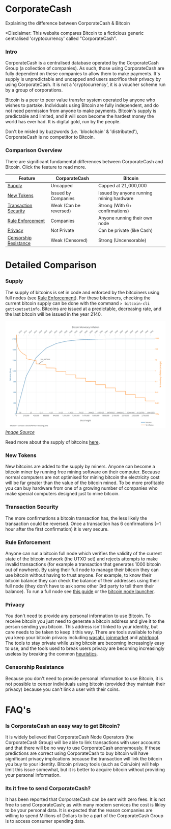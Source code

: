 # CorporateCash
Explaining the difference between CorporateCash &amp; Bitcoin

*Disclaimer: This website compares Bitcoin to a ficticious generic centralised 'cryptocurrency' called "CorporateCash". 

### Intro

CorporateCash is a centralised database operated by the CorporateCash Group (a collection of companies). As such, those using CorporateCash are fully dependent on these companies to allow them to make payments. It's supply is unpredictable and uncapped and users sacrifice their privacy by using CorporateCash. It is not a 'cryptocurrency', it is a voucher scheme run by a group of corporations. 

Bitcoin is a peer to peer value transfer system operated by anyone who wishes to partake. Individuals using Bitcoin are fully independent, and do not need permission from anyone to make payments. Bitcoin's supply is predictable and limited, and it will soon become the hardest money the world has ever had. It is digital gold, run by the people.

Don't be misled by buzzwords (i.e. 'blockchain' & 'distributed'), CorporateCash is no competitor to Bitcoin.

### Comparison Overview

There are significant fundamental differences between CorporateCash and Bitcoin. Click the feature to read more.

| Feature                                           | CorporateCash                       | Bitcoin                                   |
| -------------------------                         | -------------------         | ------------------                        |
| [Supply](#supply)                                 | Uncapped                    | Capped at 21,000,000                      |
| [New Tokens](#new-tokens)                         | Issued by Companies         | Issued by anyone running mining hardware  | 
| [Transaction Security](#transaction-security)     | Weak (Can be reversed)      | Strong (With 6+ confirmations)            |
| [Rule Enforcement](#rule-enforcement)             | Companies                   | Anyone running their own node             |
| [Privacy](#privacy)                               | Not Private                 | Can be private (like Cash)                |
| [Censorship Resistance](#censorship-resistance)   | Weak (Censored)             | Strong (Uncensorable)                     | 

# Detailed Comparison

### Supply
The supply of bitcoins is set in code and enforced by the bitcoiners using full nodes (see [Rule Enforcement](#rule-enforcement)). 
For these bitcoiners, checking the current bitcoin supply can be done with the command `> bitcoin-cli gettxoutsetinfo`.
Bitcoins are issued at a predictable, decreasing rate, and the last bitcoin will be issued in the year 2140. 

![Bitcoin Supply](Images/Bitcoin_Monetary_Inflation.png)
*[Image Source](http://bashco.github.io/Bitcoin_Monetary_Inflation/)*

Read more about the supply of bitcoins [here](https://en.bitcoin.it/wiki/Controlled_supply). 

### New Tokens
New bitcoins are added to the supply by miners. Anyone can become a bitcoin miner by running free mining software on their computer. Because normal computers are not optimised for mining bitcoin the electricity cost will be far greater than the value of the bitcoin mined. To be more profitable you can buy hardware from one of a growing number of companies who make special computers designed just to mine bitcoin.

### Transaction Security
The more confirmations a bitcoin transaction has, the less likely the transaction could be reversed. Once a transaction has 6 confirmations (~1 hour after the first confirmation) it is very secure. 

### Rule Enforcement
Anyone can run a bitcoin full node which verifies the validity of the current state of the bitcoin network (the UTXO set) and rejects attempts to make invalid transactions (for example a transaction that generates 1000 bitcoin out of nowhere). By using their full node to manage their bitcoin they can use bitcoin without having to trust anyone. For example, to know their bitcoin balance they can check the balance of their addresses using their full node (they don't have to ask some other 3rd party to tell them their balance). 
To run a full node see [this guide](https://bitcoin.org/en/full-node) or the [bitcoin node launcher](https://medium.com/lightning-power-users/windows-macos-lightning-network-284bd5034340).

### Privacy

You don't need to provide any personal information to use Bitcoin. To receive bitcoin you just need to generate a bitcoin address and give it to the person sending you bitcoin. This address isn't linked to your identity, but care needs to be taken to keep it this way. There are tools available to help you keep your bitcoin privacy including [wasabi](https://wasabiwallet.io/), [joinmarket](https://github.com/Joinmarket-Org/joinmarket-clientserver) and [whirlpool](https://github.com/Samourai-Wallet/whirlpool-client). 
The tools to stay private while using bitcoin are becoming increasingly easy to use, and the tools used to break users privacy are becoming increasingly useless by breaking the common [heuristics](https://en.bitcoin.it/wiki/Privacy#Blockchain_attacks_on_privacy). 

### Censorship Resistance

Because you don't need to provide personal information to use Bitcoin, it is not possible to censor individuals using bitcoin (provided they maintain their privacy) because you can't link a user with their coins.  

# FAQ's

### Is CorporateCash an easy way to get Bitcoin?

It is widely believed that CorporateCash Node Operators (the CorporateCash Group) will be able to link transactions with user accounts and that there will be no way to use CorporateCash anonymously. 
If these predictions are correct using CorporateCash to buy bitcoin will have significant privacy implications because the transaction will link the bitcoin you buy to your identity. Bitcoin privacy tools (such as CoinJoin) will help limit this issue somewhat, but it is better to acquire bitcoin without providing your personal information.

### Its it free to send CorporateCash?
It has been reported that CorporateCash can be sent with zero fees. It is not free to send CorporateCash; as with many modern services the cost is likley to be your personal data. It is expected that the reason companies are willing to spend Millions of Dollars to be a part of the CorporateCash Group is to access consumer spending data.
